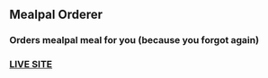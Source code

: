 ## Mealpal Orderer

### Orders mealpal meal for you (because you forgot again)

### [LIVE SITE](https://mealpal-orderer.herokuapp.com/)


